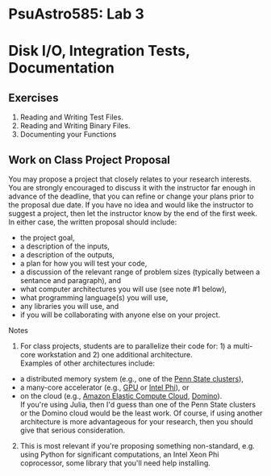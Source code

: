 # PsuAstro585:  Lab 3  
# Disk I/O, Integration Tests, Documentation

## Exercises
1.  Reading and Writing Test Files.
2.  Reading and Writing Binary Files.
3.  Documenting your Functions

## Work on Class Project Proposal

You may propose a project that closely relates to your research interests.  You are strongly encouraged to discuss it with the instructor far enough in advance of the deadline, that you can refine or change your plans prior to the proposal due date.  If you have no idea and would like the instructor to suggest a project, then let the instructor know by the end of the first week.  In either case, the written proposal should include:
- the project goal, 
- a description of the inputs, 
- a description of the outputs, 
- a plan for how you will test your code, 
- a discussion of the relevant range of problem sizes (typically between a sentance and paragraph), and
- what computer architectures you will use (see note #1 below),
- what programming language(s) you will use,
- any libraries you will use, and
- if you will be collaborating with anyone else on your project.

Notes
1. For class projects, students are to parallelize their code for: 1) a multi-core workstation and 2) one additional architecture.  
Examples of other architectures include: 
  - a distributed memory system (e.g., one of the [Penn State clusters](https://ics.psu.edu/advanced-cyberinfrastructure/ics-aci-infrastructure/)), 
  - a many-core accelerator (e.g., [GPU](https://developer.nvidia.com/what-cuda) or [Intel Phi](http://www.intel.com/content/www/us/en/high-performance-computing/high-performance-xeon-phi-coprocessor-brief.html)), or 
  - on the cloud (e.g., [Amazon Elastic Compute Cloud](http://aws.amazon.com/ec2/), [Domino](https://www.dominodatalab.com/cloud)).  
If you're using Julia, then I'd guess than one of the Penn State clusters or the Domino cloud would be the least work.  Of course, if using another architecture is more advantageous for your research, then you should give that serious consideration.

2. This is most relevant if you're proposing something non-standard, e.g. using Python for significant computations, an Intel Xeon Phi coprocessor, some library that you'll need help installing.  

